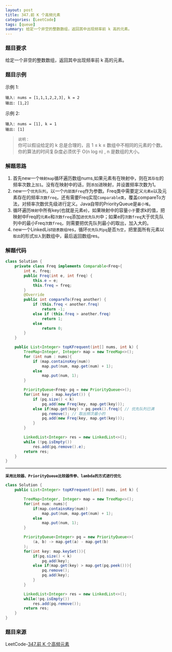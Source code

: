 ```yaml
---
layout: post
title: 347.前 K 个高频元素
categories: [LeetCode]
tags: [queue]
summary: 给定一个非空的整数数组，返回其中出现频率前 k 高的元素。
---
```


### 题目要求
给定一个非空的整数数组，返回其中出现频率前 k 高的元素。

### 题目示例
示例 1:
```
输入: nums = [1,1,1,2,2,3], k = 2
输出: [1,2]
```

示例 2:
```
输入: nums = [1], k = 1
输出: [1]
```

> `说明：`   
> 你可以假设给定的 k 总是合理的，且 1 ≤ k ≤ 数组中不相同的元素的个数。  
> 你的算法的时间复杂度必须优于 O(n log n) , n 是数组的大小。  

### 解题思路
1. 首先new一个`映射map`循环遍历数组nums,如果元素有在映射中，则在`其存在`的频率次数上`加1`。没有在映射中的话，则`添加`进映射，并设置频率次数为1。
1. new一个`优先队列`，以一个`内部类Freq`作为参数。Freq类中需要定义`元素e`以及元素存在的频率`次数freq`，还有需要Freq实现`Comparable类`，覆盖compareTo方法，对频率次数优先级进行定义。Java自带的PriorityQueue是`最小堆`。
1. 循环遍历`映射`中所有key(也就是元素e)，如果映射中的容量`小于`要求k的值，把映射中Freq的`元素e`和`次数freq`添加`进优先队列`中；如果e的`次数freq`大于优先队列中的最小Freq`次数freq`，则需要把优先队列最小的取出，加入大的。
1. new一个LinkedList`链表数组`res，循环`优先队列pq`是否`为空`，把里面所有元素以`取出`的形式`加入`到数组中，最后返回数组res。


### 解题代码
```java
class Solution {
    private class Freq implements Comparable<Freq>{
        int e, freq;
        public Freq(int e, int freq) {
            this.e = e;
            this.freq = freq;
        }
        @Override
        public int compareTo(Freq another) {
            if (this.freq < another.freq)
                return -1;
            else if (this.freq > another.freq)
                return 1;
            else
                return 0;
        }
    }

    public List<Integer> topKFrequent(int[] nums, int k) {
        TreeMap<Integer, Integer> map = new TreeMap<>();
        for (int num : nums){
            if (map.containsKey(num))
                map.put(num, map.get(num) + 1);
            else
                map.put(num, 1);
        }

        PriorityQueue<Freq> pq = new PriorityQueue<>();
        for(int key : map.keySet()) {
            if (pq.size() < k)
                pq.add(new Freq(key, map.get(key)));
            else if(map.get(key) > pq.peek().freq){ // 优先队列已满
                pq.remove(); // 取出频次最小的
                pq.add(new Freq(key, map.get(key)));
            }
        }

        LinkedList<Integer> res = new LinkedList<>();
        while (!pq.isEmpty())
            res.add(pq.remove().e);
        return res;
    }
}
```

------

**`采用比较器、PriorityQueue比较器传参、lambda的方式进行优化`**
```java
class Solution {
    public List<Integer> topKFrequent(int[] nums, int k) {

        TreeMap<Integer, Integer> map = new TreeMap<>();
        for(int num: nums){
            if(map.containsKey(num))
                map.put(num, map.get(num) + 1);
            else
                map.put(num, 1);
        }

        PriorityQueue<Integer> pq = new PriorityQueue<>(
            (a, b) -> map.get(a) - map.get(b)
        );
        for(int key: map.keySet()){
            if(pq.size() < k)
                pq.add(key);
            else if(map.get(key) > map.get(pq.peek())){
                pq.remove();
                pq.add(key);
            }
        }

        LinkedList<Integer> res = new LinkedList<>();
        while(!pq.isEmpty())
            res.add(pq.remove());
        return res;
    }
}
```

### 题目来源
LeetCode-[347.前 K 个高频元素](https://leetcode-cn.com/problems/top-k-frequent-elements/)
